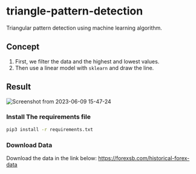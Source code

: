 # triangle-pattern-detection
Triangular pattern detection using machine learning algorithm.

## Concept
1) First, we filter the data and the highest and lowest values. 
2) Then use a linear model with `sklearn` and draw the line.

## Result 
![Screenshot from 2023-06-09 15-47-24](https://github.com/AmirRezaFarokhy/triangle-pattern-detection/assets/113052872/7b6dd6d3-788a-4e74-8a34-04af4915871c)


### Install The requirements file

```sh
pip3 install -r requirements.txt
```


### Download Data
Download the data in the link below:
https://forexsb.com/historical-forex-data


